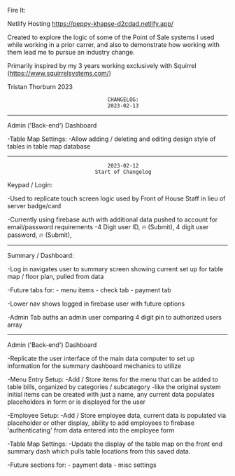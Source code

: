 Fire It:

Netlify Hosting             https://peppy-khapse-d2cdad.netlify.app/

Created to explore the logic of some of the Point of Sale systems I used while working in a prior carrer, and also to demonstrate how working with them lead me to pursue an industry change.

Primarily inspired by my 3 years working exclusively with Squirrel (https://www.squirrelsystems.com/)

Tristan Thorburn 2023


                                    CHANGELOG:
                                    2023-02-13

-------------------------------------------------------------------------------------------------------
Admin ('Back-end') Dashboard

-Table Map Settings:
    -Allow adding / deleting and editing design style of tables in table map database


**********************************************************************************************************
                                    2023-02-12
                                Start of Changelog


Keypad / Login:

-Used to replicate touch screen logic used by Front of House Staff in lieu of server badge/card

-Currently using firebase auth with additional data pushed to account for email/password requirements
    -4 Digit user ID, 🔥 (Submit), 4 digit user password, 🔥 (Submit),

-------------------------------------------------------------------------------------------------------
Summary / Dashboard:

-Log in navigates user to summary screen showing current set up for table map / floor plan, pulled from data

-Future tabs for:
    - menu items
    - check tab
    - payment tab

-Lower nav shows logged in firebase user with future options

-Admin Tab auths an admin user comparing 4 digit pin to authorized users array

-------------------------------------------------------------------------------------------------------
Admin ('Back-end') Dashboard

-Replicate the user interface of the main data computer to set up information for the summary dashboard mechanics to utilize

-Menu Entry Setup:
    -Add / Store items for the menu that can be added to table bills, organized by categories / subcategory
    -like the original system initial items can be created with just a name, any current data populates placeholders in form or is displayed for the user

-Employee Setup:
    -Add / Store employee data, current data is populated via placeholder or other display, ability to add employees to firebase 'authenticating' from data entered into the employee form

-Table Map Settings:
    -Update the display of the table map on the front end summary dash which pulls table locations from this saved data.

-Future sections for:
    - payment data
    - misc settings


